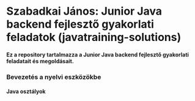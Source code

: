 # Szabadkai János: Junior Java backend fejlesztő gyakorlati feladatok (javatraining-solutions)
#### Ez a repository tartalmazza a Junior Java backend fejlesztő gyakorlati feladatait és megoldásait.
### Bevezetés a nyelvi eszközökbe
#### Java osztályok
